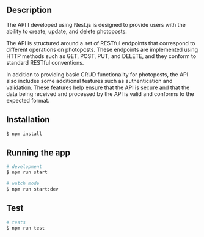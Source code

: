 ## Description

The API I developed using Nest.js is designed to provide users with the ability to create, update, and delete photoposts.

The API is structured around a set of RESTful endpoints that correspond to different operations on photoposts. These endpoints are implemented using HTTP methods such as GET, POST, PUT, and DELETE, and they conform to standard RESTful conventions.

In addition to providing basic CRUD functionality for photoposts, the API also includes some additional features such as authentication and validation. These features help ensure that the API is secure and that the data being received and processed by the API is valid and conforms to the expected format.

## Installation

```bash
$ npm install
```

## Running the app

```bash
# development
$ npm run start

# watch mode
$ npm run start:dev

```

## Test

```bash
# tests
$ npm run test

```
